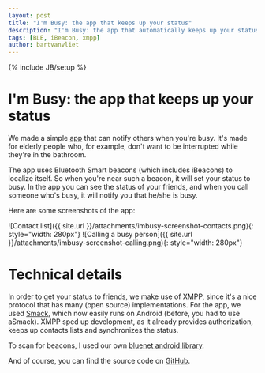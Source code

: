```yaml
---
layout: post
title: "I'm Busy: the app that keeps up your status"
description: "I'm Busy: the app that automatically keeps up your status"
tags: [BLE, iBeacon, xmpp]
author: bartvanvliet
---
```

{% include JB/setup %}

# I'm Busy: the app that keeps up your status

We made a simple [app](https://play.google.com/store/apps/details?id=nl.dobots.imbusy) that can notify others when you're busy.
It's made for elderly people who, for example, don't want to be interrupted while they're in the bathroom.

The app uses Bluetooth Smart beacons (which includes iBeacons) to localize itself.
So when you're near such a beacon, it will set your status to busy.
In the app you can see the status of your friends, and when you call someone who's busy, it will notify you that he/she is busy.

Here are some screenshots of the app:

![Contact list]({{ site.url }}/attachments/imbusy-screenshot-contacts.png){: style="width: 280px"}
![Calling a busy person]({{ site.url }}/attachments/imbusy-screenshot-calling.png){: style="width: 280px"}

# Technical details

In order to get your status to friends, we make use of XMPP, since it's a nice protocol that has many (open source) implementations.
For the app, we used [Smack](http://www.igniterealtime.org/projects/smack/index.jsp), which now easily runs on Android (before, you had to use aSmack).
XMPP sped up development, as it already provides authorization, keeps up contacts lists and synchronizes the status.

To scan for beacons, I used our own [bluenet android library](https://github.com/dobots/bluenet-lib-android).

And of course, you can find the source code on [GitHub](https://github.com/dobots/imbusy-app).
